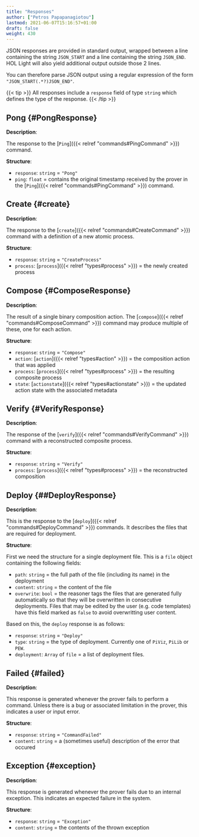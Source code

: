 ```yaml
---
title: "Responses"
author: ["Petros Papapanagiotou"]
lastmod: 2021-06-07T15:16:57+01:00
draft: false
weight: 430
---
```


JSON responses are provided in standard output, wrapped between a line containing the string `JSON_START` and a line containing the string `JSON_END`. HOL Light will also yield additional output outside those 2 lines.

You can therefore parse JSON output using a regular expression of the form `"JSON_START(.*?)JSON_END"`.

{{< tip >}}
All responses include a `response` field of type `string` which defines the type of the response.
{{< /tip >}}


## Pong {#PongResponse}

**Description**:

The response to the [`Ping`]({{< relref "commands#PingCommand" >}}) command.

**Structure**:

-   `response`: `string` = `"Pong"`
-   `ping`: `float` = contains the original timestamp received by the prover in the [`Ping`]({{< relref "commands#PingCommand" >}}) command.


## Create {#create}

**Description**:

The response to the [`create`]({{< relref "commands#CreateCommand" >}}) command with a definition of a new atomic process.

**Structure**:

-   `response`: `string` = `"CreateProcess"`
-   `process`: [`process`]({{< relref "types#process" >}}) = the newly created process


## Compose {#ComposeResponse}

**Description**:

The result of a single binary composition action. The [`compose`]({{< relref "commands#ComposeCommand" >}}) command may produce multiple of these, one for each action.

**Structure**:

-   `response`: `string` = `"Compose"`
-   `action`: [`action`]({{< relref "types#action" >}}) = the composition action that was applied
-   `process`: [`process`]({{< relref "types#process" >}}) = the resulting composite process
-   `state`: [`actionstate`]({{< relref "types#actionstate" >}}) = the updated action state with the associated metadata


## Verify {#VerifyResponse}

**Description**:

The response of the [`verify`]({{< relref "commands#VerifyCommand" >}}) command with a reconstructed composite process.

**Structure**:

-   `response`: `string` = `"Verify"`
-   `process`: [`process`]({{< relref "types#process" >}}) = the reconstructed composition


## Deploy {##DeployResponse}

**Description**:

This is the response to the [`deploy`]({{< relref "commands#DeployCommand" >}}) commands. It describes the files that are required for deployment.

**Structure**:

First we need the structure for a single deployment file. This is a `file` object containing the following fields:

-   `path`: `string` = the full path of the file (including its name) in the deployment
-   `content`: `string` = the content of the file
-   `overwrite`: `bool` = the reasoner tags the files that are generated fully automatically so that they will be overwritten in consecutive deployments. Files that may be edited by the user (e.g. code templates) have this field marked as `false` to avoid overwritting user content.

Based on this, the `deploy` response is as follows:

-   `response`: `string` = `"Deploy"`
-   `type`: `string` = the type of deployment. Currently one of `PiViz`, `PiLib` or `PEW`.
-   `deployment`: `Array` of `file` = a list of deployment files.


## Failed {#failed}

**Description**:

This response is generated whenever the prover fails to perform a command. Unless there is a bug or associated limitation in the prover, this indicates a user or input error.

**Structure**:

-   `response`: `string` = `"CommandFailed"`
-   `content`: `string` = a (sometimes useful) description of the error that occured


## Exception {#exception}

**Description**:

This response is generated whenever the prover fails due to an internal exception. This indicates an expected failure in the system.

**Structure**:

-   `response`: `string` = `"Exception"`
-   `content`: `string` = the contents of the thrown exception
